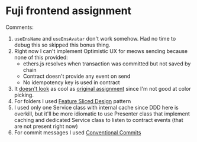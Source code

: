 # Fuji frontend assignment

Comments:
1. `useEnsName` and `useEnsAvatar` don't work somehow. Had no time to debug this so skipped this bonus thing.
2. Right now I can't implement Optimistic UX for meows sending because none of this provided:
   - ethers.js resolves when transaction was committed but not saved by chain
   - Contract doesn't provide any event on send
   - No idempotency key is used in contract
3. It [doesn't look](https://front-end-template-gamma.vercel.app/) as cool as [original assignment](http://messages-status-assignment.surge.sh/) since I'm not good at color picking.
4. For folders I used [Feature Sliced Design](https://feature-sliced.design/) pattern
5. I used only one Service class with internal cache since DDD here is overkill, but it'll be more idiomatic to use Presenter class that implement caching and dedicated Service class to listen to contract events (that are not present right now)
6. For commit messages I used [Conventional Commits](https://www.conventionalcommits.org/en/v1.0.0/) 
